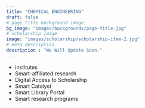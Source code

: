 ```yaml
---
title: "CHEMICAL ENGINEERING"
draft: false
# page title background image
bg_image: "images/backgrounds/page-title.jpg"
# scholarship image
image: "images/scholarship/scholarship-item-2.jpg"
# meta description
description : "We Will Update Soon."
---
```


* institutes
* Smart-affiliated research
* Digital Access to Scholarship
* Smart Catalyst
* Smart Library Portal
* Smart research programs